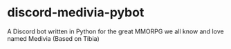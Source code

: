 # discord-medivia-pybot
A Discord bot written in Python for the great MMORPG we all know and love named Medivia (Based on Tibia)
